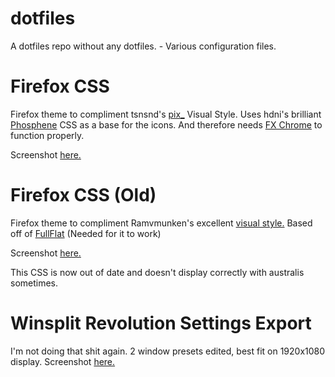 dotfiles
========

A dotfiles repo without any dotfiles. - Various configuration files.

Firefox CSS
===========

Firefox theme to compliment tsnsnd's [pix_](http://twnsnd.deviantart.com/art/pix-light-visual-style-300496433) Visual Style.
Uses hdni's brilliant [Phosphene](https://github.com/hdni/Phosphene) CSS as a base for the icons. And therefore needs [FX Chrome](https://addons.mozilla.org/en-US/firefox/addon/fxchrome/) to function properly.

Screenshot [here.](http://tekoneko.co.uk/Screenshots/2013_12_30_13_27_35_Greenshot.png)

Firefox CSS (Old)
=================

Firefox theme to compliment Ramvmunken's excellent [visual style.](http://ravmunken.deviantart.com/art/Deshou-VS-394841179)
Based off of [FullFlat](https://addons.mozilla.org/en-US/firefox/addon/full-flat/) (Needed for it to work)

Screenshot [here.](https://raw.github.com/DigitalRooster/assets/master/Firefox%20Screenshot.png)

This CSS is now out of date and doesn't display correctly with australis sometimes.

Winsplit Revolution Settings Export
===================================
I'm not doing that shit again. 2 window presets edited, best fit on 1920x1080 display.
Screenshot [here.](https://raw.github.com/DigitalRooster/assets/master/WinSplit%20Screenshot.png)


